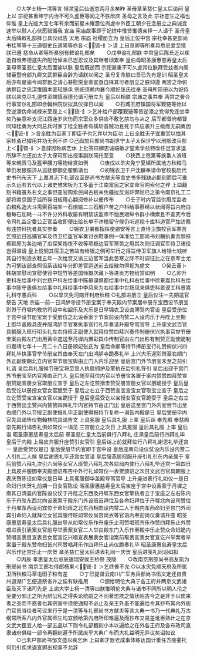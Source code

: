 <!-- { "loadSidebar": true } -->
　　○大学士杨一清等言  悼灵皇后仙逝忽两月余矣昨  圣母章圣慈仁皇太后谕问  皇上以  宗祀甚重坤宁内治不可久虗臣等闻之不胜欣庆  圣母之言及此  宗社苍生之福也仰惟  皇上光临大宝七年有余而前星未耀震位尚虗中外臣工朝夕在念册立之典诚宜速举以慰人心伏愿祗循我  宣庙  宪庙故事即于妃嫔中惟贤惟德亲择一人请于  圣母皇太后降敕礼部择日具仪祗告  天地  宗庙  社稷册立为  皇后正位中宫  宗社幸甚吏部尚书桂萼等十三道御史丘道隆等亦各＜锍-釒＞请  上曰览卿等所奏具悉忠爱至情朕已遵  慈命从卿等所奏别有敕谕礼部矣
　　○戊申谕礼部朕  中宫皇后陈氏近以疾逝自惟弗德遽失所配怆悼未已岂忍议及其继者顷累奉  皇伯母昭圣康惠慈寿皇太后  圣母章圣慈仁皇太后面谕以朕  皇后既逝而  宗祀甚重不可久虗其位朕拜受兹者内阁辅臣暨府部九卿文武群臣合辞为请朕以闻之  圣母复命朕曰吾已先有是训  昭圣皇太后亦有是谕今闻群臣之请心甚慰悦皇帝宜亟自择其可者册立之朕仰遵  两宫之命俯纳群臣之忠深惟国本匪轻朕承  宗祀须赖内襄今顺妃张氏往奉  圣母所简册以为妃侍朕以来克尽礼道性资端慎淑德允谐可册立为  皇后以相朕  宗庙之事共奉  两宫之餋合行事宜尔礼部即会翰林院议拟具仪择日以闻
　　○石城王府镇国将军觐链等始以受逆濠伪命减禄米至是上＜锍-釒＞乞补给户部覆觐链等皆逆濠之党得免连坐幸矣乃妄意补支况江西连岁灾伤而宗室众多供应不敷乞禁勿与从之  后军都督府都督同知桂勇为大同总兵时家丁桂全胜者有擒斩首贼功且死于阵应袭升三级而无嗣勇因＜锍-釒＞言全胜为臣家丁即臣子也乞并以为臣功  上曰全胜无子宜重赏以恤其家桂勇已擢用并功无例不许
○己酉加兵部尚书胡世宁太子太保世宁以刑部改兵部上＜锍-釒＞恳辞因称病乞休  上批答曰卿忠诚端敏才望素孚兹特改任岂宜求退所辞不允还加太子太保可即出视事副朕简托至意
　　○狭西上笆篱等族番人渰班等来朝贡马及盔甲腰刀等物给赏如例
　　○庚戌以旱灾免宁夏镇所属地方秋粮马草仍发银赈济从巡抚都御史翟鹏请也
　　○初锦衣卫千户沈麟奉请命官校勘历代史书刊布天下  上嘉其志下礼部议至是尚书方献夫等言史书多残缺必翻刻而后可垂示久远若五代以上诸史惟宋板为工多蓄于江南富民之家宜命官购索付之梓  上曰翻刻书籍虽系右文之事但差官购索民间古板未免骚扰反滋奸弊姑已之第令南京礼工二部将南京国子监所存旧板用心翻阅修补以便传布
　　○壬子时内官监供用库监收白粮私造大斗需索百端率一石倍输二三石解户苦之户科给事蔡经以状闻得旨内府白粮每石加耗一斗不许分外科收屡有明禁该监库不恤民艰纵令群小横索且不查究今后令司礼监定委公正官监收即便出给长单不许稽留守候仍听巡视十库科道官严加访察有违禁科扰者具实参奏
　　○锦衣卫署都指挥使骆安等言上直侍卫旗校官军寒苦乞照近日巡捕官军及侍卫红盔官军奏讨衣鞋事例一体准给工部尚书刘麟执奏言胖袄裤鞋原为各边哨了瓜探架炮夜不收等项极边官军寒苦之用其次则征调官军侍卫诸役岂得滥请  皇上傥悯其宿卫之苦故有给银之例可举行之得旨侍卫军旗人给银七钱听其自行制造衣鞋五年一次给赏又谕三边官军当此苦寒之际不时调征比之在京军士尤为可悯该部查照但系该给年分即差官运送前去给散勿得视为虗文
　　○癸丑董卜韩胡宣慰司宣慰使容中短竹等差国师摄次藏卜等进贡方物给赏如例
　　○乙卯升吏科左给事中刘世扬户科左给事中陈皋谟俱都给事中礼科右给事中徐景嵩兵科右给事中陈守愚俱左给事中礼科给事中李凤来为右给事中世扬凤来俱吏科皋谟工科景嵩礼科守愚兵科
　　○以旱灾免河南开封府秋粮
○礼部进册立  皇后仪注一先期遣官祭告  天地  宗庙一前一日鸿胪寺设节册宝案于奉天殿内节案居中册东宝西设节册宝彩舆于丹墀内教坊司设中和韶乐及大乐是日早锦衣卫设卤簿驾内官设  皇后受册位于宫中设节册宝案于受册位之北设香案于节案前设内赞二人设内乐于丹陛上至期  上御华盖殿具皮弁服鸿胪寺官奏执事官行礼毕奏请升殿导驾官导  上升座文武百官具朝服入班行叩头礼左右侍班正副使入就拜位赞四拜兴奏传制俯伏兴执事官举节册宝案由殿左门出用黄伞遮送至丹墀内置彩舆巾传制官由左门出称有制赞正副使跪制曰嘉靖七年十一月二十八日册顺妃张氏为  皇后命卿等持节捧册宝行礼赞俯伏兴四拜礼毕执事官举节册宝舆由奉天左门出鸿胪寺跪奏礼毕  上兴大乐迎彩舆至右顺门外正副使朝北立内官举节册宝舆由正门入内乐迎至  皇后宫门外节册宝未至之前引礼请  皇后具礼服候节册宝将至宫人执扇拥护及擎执在后引礼导引  皇后出迎于宫门外节册宝至内官捧由正门入  皇后随至拜位内官以节册宝各置于案内赞赞四拜赞宣册赞跪宣册女官取册立宣于  皇后之左讫赞搢圭赞受册宣册女官以册跪授于  皇后皇后受讫以册授女官女官跪受于  皇后之右立于西赞宣宝宣宝女官取宝立宣于  皇后之左讫赞受宝宣宝女官以宝跪授于  皇后皇后受讫以宝授女官女官跪受于  皇后之右立于西赞出圭赞兴内赞赞四拜礼毕内官持节由正门出  皇后送至宫门外内官赍节出至右顺门外以节授正副使报礼毕正副使得报持节复命一谒告内殿是日  皇后受册毕内官先具谒告仪物翰林院具谒告文  上具冕服  皇后具礼服  上率  皇后诣  奉先殿  奉慈殿  崇先殿行谒告礼俱如常仪一谒见  三宫册立之次日  上具冕服  皇后具礼服  上率  皇后诣  昭圣康惠慈寿皇太后前  章圣慈仁皇太后前俱行八拜礼  庄肃皇后前行四拜礼毕  皇后于内殿  上易皮弁服升座赞引女官引  皇后诣上前就拜位行八拜礼谢恩礼毕还宫一  皇后受贺仪是日  皇后受册毕内官即于宫中设  皇后座南向设仪仗设内乐设内赞二人引礼二人候  皇后谢恩礼毕还宫女官请  皇后服燕居冠服升座引礼引在内亲属于  皇后前赞八拜礼次引六尚等女官入班赞八拜礼次各监局内使行八拜礼毕还宫一第四日  上具皮弁服御奉天殿颁诏布告中外行礼如常仪一表贺颁诏之次日文武百官具朝服上表庆贺陈设如常仪是日早  上具冕服御华盖殿导驾官导  上升座进表行礼如仪一是日命妇行庆贺礼前期一日女官陈设  昭圣康惠慈寿皇太后宝座于宫中设香案于丹墀之南其日清晨内官陈设仪仗于丹陛之东西及丹墀东西女官擎执者立于宝座之左右陈内乐于丹陛东西北向设表案于殿东门外设班首拜位及各命妇拜位于丹墀北向设司赞位于丹墀东西设司宾位于命妇班之北东西相向设内赞二人于殿内东西命妇至宫门外司宾引命妇入就拜位女官具服侍班如常仪尚宫尚衣等官诣内奉迎尚仪奏请升座  昭圣康惠慈寿皇太后具礼服出导从如常仪乐作升座乐止司赞唱班齐乐作赞四拜乐止外赞唱进表引表案女官前导举表案女官二人举由殿东门入乐作至殿中乐止赞众命妇跪内赞唱宣表目宣表目女官宣讫兴唱宣表展表女官诣案前取表宣表女官宣讫兴举案者举案置于殿东赞命妇皆兴司赞唱拜乐作四拜乐止尚仪跪奏礼毕  昭圣康惠慈寿皇太后兴乐作还宫乐止一庆贺  章圣慈仁皇太后进表礼同一庆贺  皇后进笺礼同诏如拟
　　○丙辰  孝惠皇太后忌辰遣瑞安侯王桥祭  茂陵
　　○改南京刑部尚书高友玑为刑部尚书  南京工部右侍郎杨果＜锍-釒＞乞终餋不允
○以水灾免顺天府及所属卫所秋粮马草屯田子粒有差
　　○丁巳提督云南川广军务兵部尚书伍文定还自贵州道湖广乞便道祭省许之俟有缺推用
　　○颁给明伦大典于各王府并两京文武诸臣及天下诸司先是  上谕大学士杨一清等曰朕惟明伦大典与诸书不同所以明人伦之至要分邪正之所为辨公私之得失论统嗣之不同著忠欺之情状昭古今之是非于以俟来者之圣而不惑者也其宗室中须使通知不必止及亲王外虽不能遍给令其抄布其内外衙门官员当给者可议来行于是一清等与礼部尚书方献夫等言大典一书乃一代典礼万古纲常所系凡内外官属师生均宜颁给第内府所印难遍及而抄布又易差讹臣熟计之在京文武大臣宜人给一部五品以下则令礼部翻刻小本以遍给之在外各王府及各布政司直隶诸府俱给一部令再翻刻遍予所属庶乎大典广布而大礼益明无异议矣诏如议
　　○己未户部尚书邹文盛以疾乞休  上曰卿才器老成事体练达国计重任方隆委托何仍引疾求退宜即出视事不允辞
